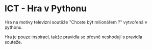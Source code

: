 # ICT - Hra v Pythonu 
Hra na motivy televizní soutěže "Chcete být milionářem ?" vytvořená v pythonu.

Hra je pouze inspirací, takže pravidla se přesně neshodují s pravidla souteže.
